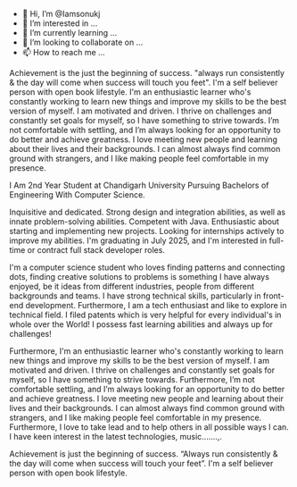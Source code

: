 - 👋 Hi, I’m @Iamsonukj
- 👀 I’m interested in ...
- 🌱 I’m currently learning ...
- 💞️ I’m looking to collaborate on ...
- 📫 How to reach me ...

<!---
Iamsonukj/Iamsonukj is a ✨ special ✨ repository because its `README.md` (this file) appears on your GitHub profile.
You can click the Preview link to take a look at your changes.
--->
Achievement is the just the beginning of success. "always run consistently & the day will come when success will touch you feet". I'm a self believer person with open book lifestyle.
I'm an enthusiastic learner who's constantly working to learn new things and improve my skills to be the best version of myself.
I am motivated and driven. I thrive on challenges and constantly set goals for myself, so I have something to strive towards. I’m not comfortable with settling, and I’m always looking for an opportunity to do better and achieve greatness. I love meeting new people and learning about their lives and their backgrounds. I can almost always find common ground with strangers, and I like making people feel comfortable in my presence.

I Am 2nd Year Student at Chandigarh University Pursuing Bachelors of Engineering With Computer Science.

Inquisitive and dedicated. Strong design and integration abilities, as well as innate problem-solving abilities. Competent with Java. Enthusiastic about starting and implementing new projects. Looking for internships actively to improve my abilities. I'm graduating in July 2025, and I'm interested in full-time or contract full stack developer roles. 

I'm a computer science student who loves finding patterns and connecting dots, finding creative solutions to problems is something I have always enjoyed, be it ideas from different industries, people from different backgrounds and teams. I have strong technical skills, particularly in front-end development.
Furthermore, I am a tech enthusiast and like to explore in technical field.
I filed patents which is very helpful for every individual's in whole over the World!
I possess fast learning abilities and always up for challenges!

Furthermore, I'm an enthusiastic learner who's constantly working to learn new things and improve my skills to be the best version of myself.
I am motivated and driven. I thrive on challenges and constantly set goals for myself, so I have something to strive towards. Furthermore, I’m not comfortable settling, and I’m always looking for an opportunity to do better and achieve greatness. I love meeting new people and learning about their lives and their backgrounds. I can almost always find common ground with strangers, and I like making people feel comfortable in my presence.
Furthermore, I love to take lead and to help others in all possible ways I can. I have keen interest in the latest technologies, music.......,.

Achievement is just the beginning of success.
 “Always run consistently & the day will come when success will touch your feet”. I'm a self believer person with open book lifestyle.
 
